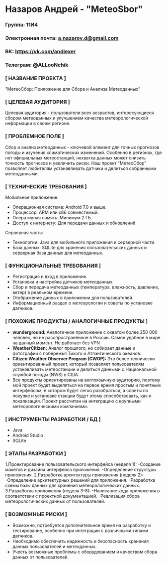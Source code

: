 # Назаров Андрей - "MeteoSbor"

### Группа: 11И4
### Электронная почта: a.nazarov.d@gmail.com
### ВК: https://vk.com/andlexer
### Телеграм: @ALLooNchik
### [ НАЗВАНИЕ ПРОЕКТА ]
"МетеоСбор: Приложение для Сбора и Анализа Метеоданных"

### [ ЦЕЛЕВАЯ АУДИТОРИЯ ]
Целевая аудитория - пользователи всех возрастов, интересующиеся сбором метеоданных и улучшением качества метеорологической информации в своем регионе.

### [ ПРОБЛЕМНОЕ ПОЛЕ ]
Сбор и анализ метеоданных - ключевой элемент для точных прогнозов погоды и изучения климатических изменений. Особенно в регионах, где нет официальных метеостанций, нехватка данных может снизить точность прогнозов и увеличить риски. Наш проект "МетеоСбор" позволяет любителям устанавливать датчики и делиться собранными метеоданными.

### [ ТЕХНИЧЕСКИЕ ТРЕБОВАНИЯ ]
Мобильное приложение:
- Операционная система: Android 7.0 и выше.
- Процессор: ARM или x86 совместимый.
- Оперативная память: Минимум 2 ГБ.
- Доступ к интернету: Для передачи данных и обновлений.

Серверная часть:
- Технологии: Java для мобильного приложения и серверной части.
- База данных: SQLite для хранения пользовательских данных и серверная база данных для метеоданных.

### [ ФУНКЦИОНАЛЬНЫЕ ТРЕБОВАНИЯ ]
- Регистрация и вход в приложение.
- Установка и настройка датчиков метеоданных.
- Сбор и передача метеоданных (температура, влажность, давление, ветер) в реальном времени.
- Отображение данных в приложении для пользователей.
- Информационный раздел о метеорологии и советы по установке датчиков.

### [ ПОХОЖИЕ ПРОДУКТЫ / АНАЛОГИЧНЫЕ ПРОДУКТЫ ]
* **wunderground:** Аналогичное приложение с охватом более 250 000 человек, но не расспространённое в России. Самое удобное в мире на данный момент. Не работает без VPN
* **WeatherCitizen:** Аналог прошлого, но собирает данные и фотографии с побережья Тихого и Атлантического океанов.
* **Citizen Weather Observer Program (CWOP):** Это более технически ориентированный проект, который позволяет пользователям устанавливать метеостанции и делиться данными с Национальной службой погоды (NWS) в США.
* Все продукты ориентированы на англоязычную аудиторию, поэтому мой проект будет выделяться на первое время простым и понятным интерфейсом, в котором будет легко разобраться, а советы по покупке и установке станции будут этому способствовать, как и локализация. Проект рассчитан на интеграцию с крупными метеорологическими компаниями. 
### [ ИНСТРУМЕНТЫ РАЗРАБОТКИ / БД ]
- Java
- Android Studio
- SQLite 


### [ ЭТАПЫ РАЗРАБОТКИ ]
1.Проектирование пользовательского интерфейса (неделя 1):
-Создание макетов и дизайна интерфейса приложения.
-Определение структуры приложения.
2.Разработка архитектуры приложения (неделя 2):
-Определение архитектурных решений для приложения.
-Разработка схемы базы данных для хранения метеорологических данных.
3.Разработка приложения (неделя 3-8):
-Написание кода приложения в соответствии с проектной документацией.
-Реализация сбора метеорологических данных от пользователей.


### [ ВОЗМОЖНЫЕ РИСКИ ]
- Возможно, потребуется дополнительное время на разработку и тестирование, особенно при интеграции с различными типами датчиков.
- Необходимо обеспечить надежность и безопасность хранения данных пользователей и метеоданных.
- Учесть возможные проблемы с оборудованием и качеством сбора данных от пользователей.
